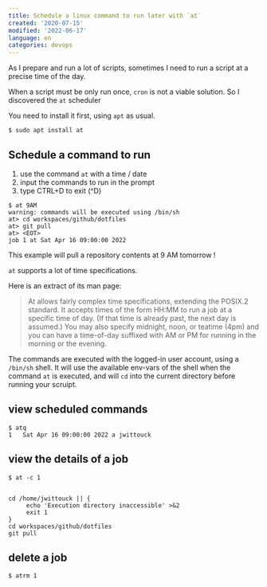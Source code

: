 ```yaml
---
title: Schedule a linux command to run later with `at`
created: '2020-07-15'
modified: '2022-06-17'
language: en
categories: devops
---
```


As I prepare and run a lot of scripts, sometimes I need to run a script at a precise time of the day.

When a script must be only run once, `cron` is not a viable solution.
So I discovered the `at` scheduler

You need to install it first, using `apt` as usual.

```shell
$ sudo apt install at
```

## Schedule a command to run

1. use the command `at` with a time / date
2. input the commands to run in the prompt
3. type CTRL+D to exit (^D)

```shell
$ at 9AM       
warning: commands will be executed using /bin/sh
at> cd workspaces/github/dotfiles
at> git pull
at> <EOT>
job 1 at Sat Apr 16 09:00:00 2022
```

This example will pull a repository contents at 9 AM tomorrow !

`at` supports a lot of time specifications.

Here is an extract of its man page:

> At  allows  fairly  complex time specifications, extending the POSIX.2 standard.  It accepts times of the form
> HH:MM to run a job at a specific time of day.  (If that time is already past, the next day is  assumed.)   You
> may  also  specify  midnight, noon, or teatime (4pm) and you can have a time-of-day suffixed with AM or PM for
> running in the morning or the evening.

The commands are executed with the logged-in user account, using a `/bin/sh` shell.
It will use the available env-vars of the shell when the command `at` is executed, and will `cd` into the current directory before running your scruipt.

## view scheduled commands

```shell
$ atq
1	Sat Apr 16 09:00:00 2022 a jwittouck
```

## view the details of a job

```shell
$ at -c 1


cd /home/jwittouck || {
	 echo 'Execution directory inaccessible' >&2
	 exit 1
}
cd workspaces/github/dotfiles
git pull

```

## delete a job

```shell
$ atrm 1
```
